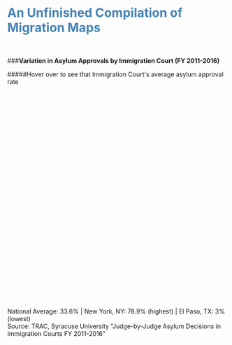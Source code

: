 # <span style="color:steelblue"> An Unfinished Compilation of Migration Maps </span>


&nbsp;
&nbsp;

###**Variation in Asylum Approvals by Immigration Court (FY 2011-2016)**

#####Hover over to see that Immigration Court's average asylum approval rate
<!--html_preserve--><div id="htmlwidget-1cf93a7356f1a3395e65" style="width:768px;height:480px;" class="leaflet html-widget"></div>
<script type="application/json" data-for="htmlwidget-1cf93a7356f1a3395e65">{"x":{"options":{"crs":{"crsClass":"L.CRS.EPSG3857","code":null,"proj4def":null,"projectedBounds":null,"options":{}}},"calls":[{"method":"addTiles","args":["//{s}.tile.openstreetmap.org/{z}/{x}/{y}.png",null,null,{"minZoom":0,"maxZoom":18,"maxNativeZoom":null,"tileSize":256,"subdomains":"abc","errorTileUrl":"","tms":false,"continuousWorld":false,"noWrap":false,"zoomOffset":0,"zoomReverse":false,"opacity":1,"zIndex":null,"unloadInvisibleTiles":null,"updateWhenIdle":null,"detectRetina":false,"reuseTiles":false,"attribution":"&copy; <a href=\"http://openstreetmap.org\">OpenStreetMap\u003c/a> contributors, <a href=\"http://creativecommons.org/licenses/by-sa/2.0/\">CC-BY-SA\u003c/a>"}]},{"method":"addCircles","args":[[34.5827699,38.8816208,33.7489954,39.7294319,39.2903848,44.840798,42.3600825,42.8864468,35.2270869,41.8781136,41.49932,32.7766642,39.7392358,42.331427,31.7618778,40.6639916,32.7558962,33.0314508,26.1906306,41.7637111,21.3069444,21.3069444,29.7604267,32.8475528,39.0997265,36.1699412,34.0522342,26.0717438,32.0509895,35.1495343,25.7616798,29.9510658,40.7127837,40.735657,30.8167525,41.2523634,28.5383355,28.8921939,39.9525839,33.4483771,45.5230622,29.4241219,32.715738,37.7749295,47.6062095,47.2528768,32.2217429,40.6916132,39.9625984],[-117.409215,-77.0909809,-84.3879824,-104.8319195,-76.6121893,-93.2982799,-71.0588801,-78.8783689,-80.8431267,-87.6297982,-81.6943605,-96.7969879,-104.990251,-83.0457538,-106.4850217,-74.2107006,-111.554844,-111.3873431,-97.6961026,-72.6850932,-157.8583333,-157.8583333,-95.3698028,-115.5694391,-94.5785667,-115.1398296,-118.2436849,-97.4763733,-84.7990901,-90.0489801,-80.1917902,-90.0715323,-74.0059413,-74.1723667,-92.658557,-95.9979883,-81.3792365,-99.095033,-75.1652215,-112.0740373,-122.6764816,-98.4936282,-117.1610838,-122.4194155,-122.3320708,-122.4442906,-110.926479,-112.0010501,-76.727745],[38923.0009120571,80958.5431828273,35749.125863439,36124.7837363769,77534.9383611457,43741.6658728646,79064.8468031147,42268.9799577263,45570.458267025,67622.9039812484,46761.8077780005,44665.4228682546,68829.499489681,47801.6736108685,17378.1471969828,64420.4936336256,25641.7628099162,30000,68337.3982530795,64303.9656630911,85790.4423581089,79686.8872525461,35496.4786985977,36742.3461417477,57965.5069847578,37416.5738677394,60692.9679916575,49091.7508345343,19874.6069143518,60387.6367037713,50171.9266345455,60083.2755431992,88836.2257190162,74408.7808438404,21213.2034355964,45533.8701774111,61128.2804164052,42856.3491990005,80529.497701153,78134.4994224702,68447.0598345904,62436.6345452198,64352.5446272329,77421.687188144,62928.5308902091,52915.0262212918,64420.4936336256,49295.030175465,41673.3328000854],null,null,{"lineCap":null,"lineJoin":null,"clickable":true,"pointerEvents":null,"className":"","stroke":true,"color":"#030100","weight":1,"opacity":0.6,"fill":true,"fillColor":["#F46D43","#74ADD1","#D73027","#D73027","#74ADD1","#F46D43","#74ADD1","#F46D43","#F46D43","#FEE090","#F46D43","#F46D43","#FEE090","#F46D43","#D73027","#FEE090","#D73027","#D73027","#FEE090","#FEE090","#4575B4","#74ADD1","#D73027","#D73027","#FDAE61","#D73027","#FDAE61","#F46D43","#D73027","#FDAE61","#FDAE61","#FDAE61","#4575B4","#ABD9E9","#D73027","#F46D43","#FDAE61","#F46D43","#74ADD1","#74ADD1","#FEE090","#FDAE61","#FEE090","#ABD9E9","#FDAE61","#FDAE61","#FEE090","#F46D43","#F46D43"],"fillOpacity":0.8,"dashArray":null},null,null,["<strong>Adelanto, CA\u003c/strong><br/>15% Approval","<strong>Arlington, VA\u003c/strong><br/>66% Approval","<strong>Atlanta, GA\u003c/strong><br/>13% Approval","<strong>Aurora, CO\u003c/strong><br/>13% Approval","<strong>Baltimore, MD\u003c/strong><br/>60% Approval","<strong>Bloomington, MN\u003c/strong><br/>19% Approval","<strong>Boston, MA\u003c/strong><br/>63% Approval","<strong>Buffalo, NY\u003c/strong><br/>18% Approval","<strong>Charlotte, NC\u003c/strong><br/>21% Approval","<strong>Chicago, IL\u003c/strong><br/>46% Approval","<strong>Cleveland, OH\u003c/strong><br/>22% Approval","<strong>Dallas, TX\u003c/strong><br/>20% Approval","<strong>Denver, CO\u003c/strong><br/>47% Approval","<strong>Detroit, MI\u003c/strong><br/>23% Approval","<strong>El Paso, TX\u003c/strong><br/>3% Approval","<strong>Elizabeth, NJ\u003c/strong><br/>42% Approval","<strong>Eloy, AZ\u003c/strong><br/>7% Approval","<strong>Florence, AZ\u003c/strong><br/>9% Approval","<strong>Harlingen, TX\u003c/strong><br/>47% Approval","<strong>Hartford, CT\u003c/strong><br/>41% Approval","<strong>Honolulu, Hi\u003c/strong><br/>74% Approval","<strong>Honolulu, HI\u003c/strong><br/>64% Approval","<strong>Houston, TX\u003c/strong><br/>13% Approval","<strong>Imperial, CA\u003c/strong><br/>14% Approval","<strong>Kansas City, MO\u003c/strong><br/>34% Approval","<strong>Las Vegas, NV\u003c/strong><br/>14% Approval","<strong>Los Angeles, CA\u003c/strong><br/>37% Approval","<strong>Los Fresnos, TX\u003c/strong><br/>24% Approval","<strong>Lumpkin, GA\u003c/strong><br/>4% Approval","<strong>Memphis, TN\u003c/strong><br/>36% Approval","<strong>Miami, FL\u003c/strong><br/>25% Approval","<strong>New Orleans, LA\u003c/strong><br/>36% Approval","<strong>New York, NY\u003c/strong><br/>79% Approval","<strong>Newark, NJ\u003c/strong><br/>55% Approval","<strong>Oakdale, LA\u003c/strong><br/>4% Approval","<strong>Omaha, NE\u003c/strong><br/>21% Approval","<strong>Orlando, FL\u003c/strong><br/>37% Approval","<strong>Pearsall, TX\u003c/strong><br/>18% Approval","<strong>Philadelphia, PA\u003c/strong><br/>65% Approval","<strong>Phoenix, AZ\u003c/strong><br/>61% Approval","<strong>Portland, OR\u003c/strong><br/>47% Approval","<strong>San Antonio, TX\u003c/strong><br/>39% Approval","<strong>San Diego, CA\u003c/strong><br/>41% Approval","<strong>San Francisco, CA\u003c/strong><br/>60% Approval","<strong>Seattle, WA\u003c/strong><br/>40% Approval","<strong>Tacoma, WA\u003c/strong><br/>28% Approval","<strong>Tucson, AZ\u003c/strong><br/>42% Approval","<strong>West Valley City, UT\u003c/strong><br/>24% Approval","<strong>York, PA\u003c/strong><br/>17% Approval"],null,null,null]},{"method":"addProviderTiles","args":["CartoDB.Positron",null,null,{"errorTileUrl":"","noWrap":false,"zIndex":null,"unloadInvisibleTiles":null,"updateWhenIdle":null,"detectRetina":false,"reuseTiles":false}]}],"limits":{"lat":[21.3069444,47.6062095],"lng":[-157.8583333,-71.0588801]},"setView":[[39.535458,-96.723885],4,[]]},"evals":[],"jsHooks":[]}</script><!--/html_preserve-->
National Average: 33.6% | New York, NY: 78.9% (highest) | El Paso, TX: 3% (lowest)   
Source: TRAC, Syracuse University "Judge-by-Judge Asylum Decisions in Immigration Courts FY 2011-2016"
